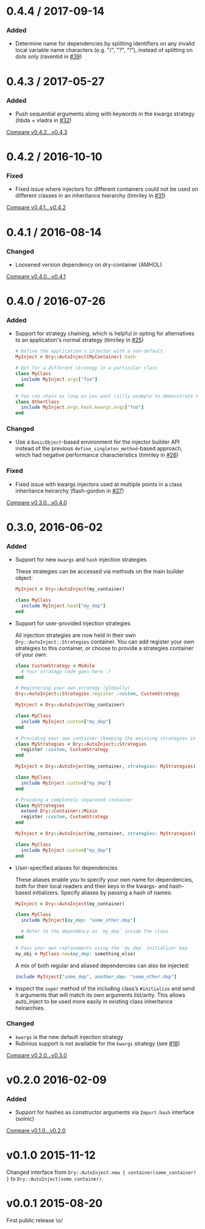 # 0.4.4 / 2017-09-14

### Added

- Determine name for dependencies by splitting identifiers on any invalid local variable name characters (e.g. "/", "?", "!"), instead of splitting on dots only (raventid in [#39](https://github.com/dry-rb/dry-auto_inject/pull/39))

# 0.4.3 / 2017-05-27

### Added

- Push sequential arguments along with keywords in the kwargs strategy (hbda + vladra in [#32](https://github.com/dry-rb/dry-auto_inject/pull/32))

[Compare v0.4.2...v0.4.3](https://github.com/dryrb/dry-auto_inject/compare/v0.4.2...v0.4.3)

# 0.4.2 / 2016-10-10

### Fixed

- Fixed issue where injectors for different containers could not be used on different classes in an inheritance hierarchy (timriley in [#31](https://github.com/dry-rb/dry-auto_inject/pull/31))

[Compare v0.4.1...v0.4.2](https://github.com/dryrb/dry-auto_inject/compare/v0.4.1...v0.4.2)

# 0.4.1 / 2016-08-14

### Changed

- Loosened version dependency on dry-container (AMHOL)

[Compare v0.4.0...v0.4.1](https://github.com/dryrb/dry-auto_inject/compare/v0.4.0...v0.4.1)

# 0.4.0 / 2016-07-26

### Added

- Support for strategy chaining, which is helpful in opting for alternatives to an application's normal strategy (timriley in [#25](https://github.com/dry-rb/dry-auto_inject/pull/25))

    ```ruby
    # Define the application's injector with a non-default
    MyInject = Dry::AutoInject(MyContainer).hash

    # Opt for a different strategy in a particular class
    class MyClass
      include MyInject.args["foo"]
    end

    # You can chain as long as you want (silly example to demonstrate the flexibility)
    class OtherClass
      include MyInject.args.hash.kwargs.args["foo"]
    end
    ```

### Changed

- Use a `BasicObject`-based environment for the injector builder API instead of the previous `define_singleton_method`-based approach, which had negative performance characteristics (timriley in [#26](https://github.com/dry-rb/dry-auto_inject/pull/26))

### Fixed

- Fixed issue with kwargs injectors used at multiple points in a class inheritance heirarchy (flash-gordon in [#27](https://github.com/dry-rb/dry-auto_inject/pull/27))

[Compare v0.3.0...v0.4.0](https://github.com/dryrb/dry-auto_inject/compare/v0.3.0...v0.4.0)

# 0.3.0, 2016-06-02

### Added

* Support for new `kwargs` and `hash` injection strategies

    These strategies can be accessed via methods on the main builder object:

    ```ruby
    MyInject = Dry::AutoInject(my_container)

    class MyClass
      include MyInject.hash["my_dep"]
    end
    ```
* Support for user-provided injection strategies

    All injection strategies are now held in their own `Dry::AutoInject::Strategies` container. You can add register your own strategies to this container, or choose to provide a strategies container of your own:

    ```ruby
    class CustomStrategy < Module
      # Your strategy code goes here :)
    end

    # Registering your own strategy (globally)
    Dry::AutoInject::Strategies.register :custom, CustomStrategy

    MyInject = Dry::AutoInject(my_container)

    class MyClass
      include MyInject.custom["my_dep"]
    end

    # Providing your own container (keeping the existing strategies in place)
    class MyStrategies < Dry::AutoInject::Strategies
      register :custom, CustomStrategy
    end

    MyInject = Dry::AutoInject(my_container, strategies: MyStrategies)

    class MyClass
      include MyInject.custom["my_dep"]
    end

    # Proiding a completely separated container
    class MyStrategies
      extend Dry::Container::Mixin
      register :custom, CustomStrategy
    end

    MyInject = Dry::AutoInject(my_container, strategies: MyStrategies)

    class MyClass
      include MyInject.custom["my_dep"]
    end
    ```
* User-specified aliases for dependencies

    These aliases enable you to specify your own name for dependencies, both for their local readers and their keys in the kwargs- and hash-based initializers. Specify aliases by passing a hash of names:

    ```ruby
    MyInject = Dry::AutoInject(my_container)

    class MyClass
      include MyInject[my_dep: "some_other.dep"]

      # Refer to the dependency as `my_dep` inside the class
    end

    # Pass your own replacements using the `my_dep` initializer key
    my_obj = MyClass.new(my_dep: something_else)
    ```

    A mix of both regular and aliased dependencies can also be injected:

    ```ruby
    include MyInject["some_dep", another_dep: "some_other.dep"]
    ```

* Inspect the `super` method of the including class’s `#initialize` and send it arguments that will match its own arguments list/arity. This allows auto_inject to be used more easily in existing class inheritance heirarchies.

### Changed

* `kwargs` is the new default injection strategy
* Rubinius support is not available for the `kwargs` strategy (see [#18](https://github.com/dry-rb/dry-auto_inject/issues/18))

[Compare v0.2.0...v0.3.0](https://github.com/dryrb/dry-auto_inject/compare/v0.2.0...v0.3.0)

# v0.2.0 2016-02-09

### Added

* Support for hashes as constructor arguments via `Import.hash` interface (solnic)

[Compare v0.1.0...v0.2.0](https://github.com/dryrb/dry-auto_inject/compare/v0.1.0...v0.2.0)

# v0.1.0 2015-11-12

Changed interface from `Dry::AutoInject.new { container(some_container) }` to
`Dry::AutoInject(some_container)`.

# v0.0.1 2015-08-20

First public release \o/
